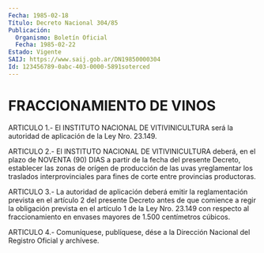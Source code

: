```yaml
---
Fecha: 1985-02-18
Título: Decreto Nacional 304/85
Publicación:
  Organismo: Boletín Oficial
  Fecha: 1985-02-22
Estado: Vigente
SAIJ: https://www.saij.gob.ar/DN19850000304
Id: 123456789-0abc-403-0000-5891soterced
---
```

# FRACCIONAMIENTO DE VINOS

<a id="1"></a>
ARTICULO  1.-  El  INSTITUTO  NACIONAL  DE  VITIVINICULTURA será la autoridad de aplicación de la Ley Nro. 23.149.

<a id="2"></a>
ARTICULO  2.-  El  INSTITUTO NACIONAL DE VITIVINICULTURA deberá, en el plazo de NOVENTA  (90)  DIAS  a  partir de la fecha del presente Decreto, establecer las zonas de orígen  de  producción de las uvas yreglamentar los traslados interprovinciales para  fines  de  corte entre provincias productoras.

<a id="3"></a>
ARTICULO    3.-   La  autoridad  de  aplicación  deberá  emitir  la reglamentación prevista  en  el  artículo  2  del  presente Decreto antes  de  que  comience  a  regir  la  obligación prevista  en  el artículo  1 de la Ley Nro. 23.149 con respecto  al  fraccionamiento en envases mayores de 1.500 centímetros cúbicos.

<a id="4"></a>
ARTICULO  4.- Comuníquese, publíquese, dése a la Dirección Nacional del Registro Oficial y archívese.